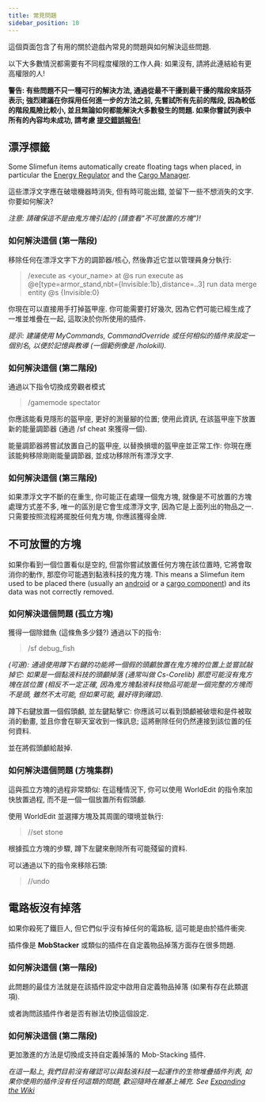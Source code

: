 ```yaml
---
title: 常見問題
sidebar_position: 10
---
```


這個頁面包含了有用的關於遊戲內常見的問題與如何解決這些問題.

以下大多數情況都需要有不同程度權限的工作人員: 如果沒有, 請將此連結給有更高權限的人!

**警告: 有些問題不只一種可行的解決方法, 通過從最不干擾到最干擾的階段來話芬表示; 強烈建議在你採用任何進一步的方法之前, 先嘗試所有先前的階段, 因為較低的階段風險比較小, 並且無論如何都能解決大多數發生的問題. 如果你嘗試列表中所有的內容均未成功, 請考慮 [提交錯誤報告!](How-to-report-bugs)**

## 漂浮標籤

Some Slimefun items automatically create floating tags when placed, in particular the [Energy Regulator](../Electric-Machines/Energy-Management/Energy-Regulator.md) and the [Cargo Manager](../Cargo-Management/Cargo-Manager.md).

這些漂浮文字應在破壞機器時消失, 但有時可能出錯, 並留下一些不想消失的文字. 你要如何解決?

_注意: 請確保這不是由鬼方塊引起的 (請查看"不可放置的方塊")!_

### 如何解決這個 (第一階段)

移除任何在漂浮文字下方的調節器/核心, 然後靠近它並以管理員身分執行:
> /execute as <your_name> at @s run execute as @e[type=armor_stand,nbt={Invisible:1b},distance=..3] run data merge entity @s {Invisible:0}

你現在可以直接用手打掉盔甲座. 你可能需要打好幾次, 因為它們可能已經生成了一堆並堆疊在一起, 這取決於你所使用的插件.

_提示: 建議使用 MyCommands, CommandOverride 或任何相似的插件來設定一個別名, 以便於記憶與教導 (一個範例像是 /holokill)._

### 如何解決這個 (第二階段)

通過以下指令切換成旁觀者模式
> /gamemode spectator

你應該能看見隱形的盔甲座, 更好的測量腳的位置; 使用此資訊, 在該盔甲座下放置新的能量調節器 (通過 /sf cheat 來獲得一個).

能量調節器將嘗試放置自己的盔甲座, 以替換損壞的盔甲座並正常工作: 你現在應該能夠移除剛剛能量調節器, 並成功移除所有漂浮文字.

### 如何解決這個 (第三階段)

如果漂浮文字不斷的在重生, 你可能正在處理一個鬼方塊, 就像是不可放置的方塊處理方式差不多, 唯一的區別是它會生成漂浮文字, 因為它是上面列出的物品之一. 只需要按照流程將擺脫任何鬼方塊, 你應該獲得金牌.

## 不可放置的方塊

如果你看到一個位置看似是空的, 但當你嘗試放置任何方塊在該位置時, 它將會取消你的動作, 那麼你可能遇到黏液科技的鬼方塊. This means a Slimefun item used to be placed there (usually an [android](../Technical-Components/Androids/Androids.md) or a [cargo component](../Cargo-Management/Cargo-Management.md)) and its data was not correctly removed.

### 如何解決這個問題 (孤立方塊)

獲得一個除錯魚 (這條魚多少錢?) 通過以下的指令:
> /sf debug_fish

_(可選): 通過使用蹲下右鍵的功能將一個假的頭顱放置在鬼方塊的位置上並嘗試敲掉它: 如果是一個黏液科技的頭顱掉落 (通常叫做 Cs-Corelib) 那麼可能沒有鬼方塊在該位置 (相反不一定正確, 因為鬼方塊黏液科技物品可能是一個完整的方塊而不是頭, 雖然不太可能, 但如果可能, 最好得到確認)._

蹲下右鍵放置一個假頭顱, 並左鍵點擊它: 你應該可以看到頭顱被破壞和是件被取消的動畫, 並且你會在聊天室收到一條訊息; 這將刪除任何仍然連接到該位置的任何資料.

並在將假頭顱給敲掉.

### 如何解決這個問題 (方塊集群)

這與孤立方塊的過程非常類似: 在這種情況下, 你可以使用 WorldEdit 的指令來加快放置過程, 而不是一個一個放置所有假頭顱.

使用 WorldEdit 並選擇方塊及其周圍的環境並執行:
> //set stone

根據孤立方塊的步驟, 蹲下左鍵來刪除所有可能殘留的資料.

可以通過以下的指令來移除石頭:
> //undo

## 電路板沒有掉落

如果你殺死了鐵巨人, 但它們似乎沒有掉任何的電路板, 這可能是由於插件衝突.

插件像是 **MobStacker** 或類似的插件在自定義物品掉落方面存在很多問題.

### 如何解決這個 (第一階段)

此問題的最佳方法就是在該插件設定中啟用自定義物品掉落 (如果有存在此類選項).

或者詢問該插件作者是否有辦法切換這個設定.

### 如何解決這個 (第二階段)

更加激進的方法是切換成支持自定義掉落的 Mob-Stacking 插件.

_在這一點上, 我們目前沒有確認可以與黏液科技一起運作的生物堆疊插件列表, 如果你使用的插件沒有任何這類的問題, 歡迎隨時在維基上補充. See [Expanding the Wiki](Expanding-the-Wiki.md)_
